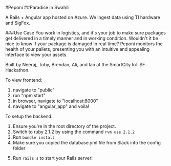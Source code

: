 #Peponi 
##Paradise in Swahili

A Rails + Angular app hosted on Azure. We ingest data using TI hardware and SigFox.

###Use Case
You work in logistics, and it's your job to make sure packages get delivered in a timely manner and in working condition. Wouldn't it be nice to know if your package is damaged in real time? Peponi monitors the health of your pallets, presenting you with an intuitive and appealing interface to view your assets. 

Built by Neeraj, Toby, Brendan, Ali, and Ian at the SmartCity IoT SF Hackathon.

To view frontend:
1) navigate to "public"
2) run "npm start"
3) in browser, navigate to "localhost:8000"
4) navigate to "angular_app"
and voila!

To setup the backend: 
1) Ensure you're in the root directory of the project.
2) Switch to ruby 2.1.2 by using the command `rvm use 2.1.2`
3) Run `bundle install`
4) Make sure you copied the database.yml file from Slack into the config folder
5. Run `rails s` to start your Rails server!